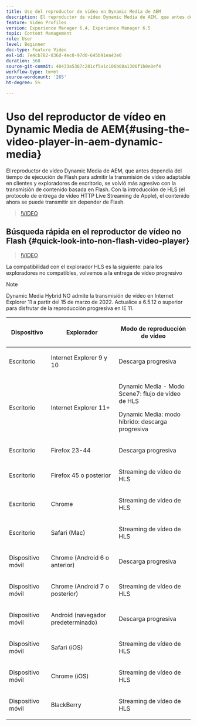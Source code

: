 ```yaml
---
title: Uso del reproductor de vídeo en Dynamic Media de AEM
description: El reproductor de vídeo Dynamic Media de AEM, que antes dependía del tiempo de ejecución de Flash para admitir la transmisión de vídeo adaptable en clientes y exploradores de escritorio, se volvió más agresivo con la transmisión de contenido basada en Flash. Con la introducción de HLS (el protocolo de entrega de vídeo HTTP Live Streaming de Apple), el contenido ahora se puede transmitir sin depender de Flash.
feature: Video Profiles
version: Experience Manager 6.4, Experience Manager 6.5
topic: Content Management
role: User
level: Beginner
doc-type: Feature Video
exl-id: 7e4cb782-836d-4ec0-97d0-645b91ea43e0
duration: 568
source-git-commit: 48433a5367c281cf5a1c106b08a1306f1b0e8ef4
workflow-type: tm+mt
source-wordcount: '265'
ht-degree: 5%

---
```



# Uso del reproductor de vídeo en Dynamic Media de AEM{#using-the-video-player-in-aem-dynamic-media}

El reproductor de vídeo Dynamic Media de AEM, que antes dependía del tiempo de ejecución de Flash para admitir la transmisión de vídeo adaptable en clientes y exploradores de escritorio, se volvió más agresivo con la transmisión de contenido basada en Flash. Con la introducción de HLS (el protocolo de entrega de vídeo HTTP Live Streaming de Apple), el contenido ahora se puede transmitir sin depender de Flash.

>[!VIDEO](https://video.tv.adobe.com/v/38008?quality=12&learn=on&captions=spa)

## Búsqueda rápida en el reproductor de vídeo no Flash {#quick-look-into-non-flash-video-player}

>[!VIDEO](https://video.tv.adobe.com/v/17429?quality=12&learn=on)

La compatibilidad con el explorador HLS es la siguiente: para los exploradores no compatibles, volvemos a la entrega de vídeo progresivo

>[!NOTE]
>
> Dynamic Media Hybrid NO admite la transmisión de vídeo en Internet Explorer 11 a partir del 15 de marzo de 2022. Actualice a 6.5.12 o superior para disfrutar de la reproducción progresiva en IE 11.

<table> 
 <thead> 
  <tr> 
   <th> <p>Dispositivo</p> </th>
   <th> <p>Explorador</p> </th>
   <th > <p>Modo de reproducción de vídeo</p> </th>
  </tr>
 </thead>
 <tbody>
  <tr> 
   <td> <p>Escritorio</p> </td>
   <td> <p>Internet Explorer 9 y 10</p> </td>
   <td> <p>Descarga progresiva</p> </td>
  </tr>
  <tr>
   <td> <p>Escritorio</p> </td>
   <td> <p>Internet Explorer 11+</p> </td>
   <td> <p>Dynamic Media - Modo Scene7: flujo de vídeo de HLS</p> 
        <p>Dynamic Media: modo híbrido: descarga progresiva</p>
   </td>
  </tr>
  <tr>
   <td> <p>Escritorio</p> </td>
   <td> <p>Firefox 23-44</p> </td>
   <td> <p>Descarga progresiva</p> </td>
  </tr>
  <tr> 
   <td> <p>Escritorio</p> </td>
   <td> <p>Firefox 45 o posterior</p> </td>
   <td> <p>Streaming de vídeo de HLS</p> </td>
  </tr>
  <tr> 
   <td> <p>Escritorio</p> </td>
   <td> <p>Chrome</p> </td>
   <td> <p>Streaming de vídeo de HLS</p> </td>
  </tr>
  <tr> 
   <td> <p>Escritorio</p> </td>
   <td> <p>Safari (Mac)</p> </td>
   <td> <p>Streaming de vídeo de HLS</p> </td>
  </tr>
  <tr> 
   <td> <p>Dispositivo móvil</p> </td>
   <td> <p>Chrome (Android 6 o anterior)</p> </td>
   <td> <p>Descarga progresiva</p> </td>
  </tr>
  <tr> 
   <td> <p>Dispositivo móvil</p> </td>
   <td> <p>Chrome (Android 7 o posterior)</p> </td>
   <td> <p>Streaming de vídeo de HLS</p> </td>
  </tr>
  <tr> 
   <td> <p>Dispositivo móvil</p> </td>
   <td> <p>Android (navegador predeterminado)</p> </td>
   <td> <p>Descarga progresiva</p> </td>
  </tr>
  <tr> 
   <td> <p>Dispositivo móvil</p> </td>
   <td> <p>Safari (iOS)</p> </td>
   <td> <p>Streaming de vídeo de HLS</p> </td>
  </tr>
  <tr> 
   <td> <p>Dispositivo móvil</p> </td>
   <td> <p>Chrome (iOS)</p> </td>
   <td> <p>Streaming de vídeo de HLS</p> </td>
  </tr>
  <tr> 
   <td> <p>Dispositivo móvil</p> </td>
   <td> <p>BlackBerry</p> </td>
   <td> <p>Streaming de vídeo de HLS</p> </td>
  </tr>
 </tbody>
</table>
